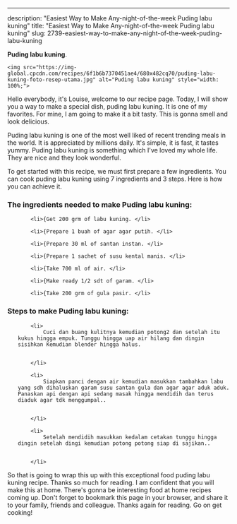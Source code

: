 ---
description: "Easiest Way to Make Any-night-of-the-week Puding labu kuning"
title: "Easiest Way to Make Any-night-of-the-week Puding labu kuning"
slug: 2739-easiest-way-to-make-any-night-of-the-week-puding-labu-kuning

<p>
	<strong>Puding labu kuning</strong>. 
	
</p>
<p>
	
	<img src="https://img-global.cpcdn.com/recipes/6f1b6b7370451ae4/680x482cq70/puding-labu-kuning-foto-resep-utama.jpg" alt="Puding labu kuning" style="width: 100%;">
	
	
</p>
<p>
	Hello everybody, it's Louise, welcome to our recipe page. Today, I will show you a way to make a special dish, puding labu kuning. It is one of my favorites. For mine, I am going to make it a bit tasty. This is gonna smell and look delicious.
</p>
	
<p>
	
</p>
<p>
	Puding labu kuning is one of the most well liked of recent trending meals in the world. It is appreciated by millions daily. It's simple, it is fast, it tastes yummy. Puding labu kuning is something which I've loved my whole life. They are nice and they look wonderful.
</p>

<p>
To get started with this recipe, we must first prepare a few ingredients. You can cook puding labu kuning using 7 ingredients and 3 steps. Here is how you can achieve it.
</p>

<h3>The ingredients needed to make Puding labu kuning:</h3>

<ol>
	
		<li>{Get 200 grm of labu kuning. </li>
	
		<li>{Prepare 1 buah of agar agar putih. </li>
	
		<li>{Prepare 30 ml of santan instan. </li>
	
		<li>{Prepare 1 sachet of susu kental manis. </li>
	
		<li>{Take 700 ml of air. </li>
	
		<li>{Make ready 1/2 sdt of garam. </li>
	
		<li>{Take 200 grm of gula pasir. </li>
	
</ol>
<p>
	
</p>

<h3>Steps to make Puding labu kuning:</h3>

<ol>
	
		<li>
			Cuci dan buang kulitnya kemudian potong2 dan setelah itu kukus hingga empuk. Tunggu hingga uap air hilang dan dingin sisihkan Kemudian blender hingga halus.
			
			
		</li>
	
		<li>
			Siapkan panci dengan air kemudian masukkan tambahkan labu yang sdh dihaluskan garam susu santan gula dan agar agar aduk aduk. Panaskan api dengan api sedang masak hingga mendidih dan terus diaduk agar tdk menggumpal..
			
			
		</li>
	
		<li>
			Setelah mendidih masukkan kedalam cetakan tunggu hingga dingin setelah dingi kemudian potong potong siap di sajikan..
			
			
		</li>
	
</ol>

<p>
	
</p>

<p>
	So that is going to wrap this up with this exceptional food puding labu kuning recipe. Thanks so much for reading. I am confident that you will make this at home. There's gonna be interesting food at home recipes coming up. Don't forget to bookmark this page in your browser, and share it to your family, friends and colleague. Thanks again for reading. Go on get cooking!
</p>
